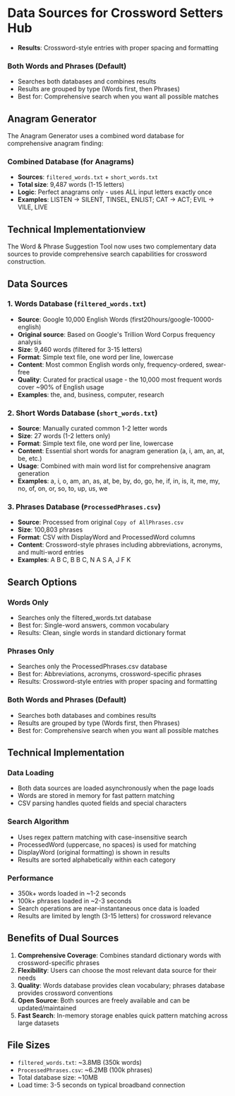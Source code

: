 # Data Sources for Crossword Setters Hub

- **Results**: Crossword-style entries with proper spacing and formatting

### Both Words and Phrases (Default)

- Searches both databases and combines results
- Results are grouped by type (Words first, then Phrases)
- Best for: Comprehensive search when you want all possible matches

## Anagram Generator

The Anagram Generator uses a combined word database for comprehensive anagram finding:

### Combined Database (for Anagrams)

- **Sources**: `filtered_words.txt` + `short_words.txt`
- **Total size**: 9,487 words (1-15 letters)
- **Logic**: Perfect anagrams only - uses ALL input letters exactly once
- **Examples**: LISTEN → SILENT, TINSEL, ENLIST; CAT → ACT; EVIL → VILE, LIVE

## Technical Implementationview

The Word & Phrase Suggestion Tool now uses two complementary data sources to provide comprehensive search capabilities for crossword construction.

## Data Sources

### 1. Words Database (`filtered_words.txt`)

- **Source**: Google 10,000 English Words (first20hours/google-10000-english)
- **Original source**: Based on Google's Trillion Word Corpus frequency analysis
- **Size**: 9,460 words (filtered for 3-15 letters)
- **Format**: Simple text file, one word per line, lowercase
- **Content**: Most common English words only, frequency-ordered, swear-free
- **Quality**: Curated for practical usage - the 10,000 most frequent words cover ~90% of English usage
- **Examples**: the, and, business, computer, research

### 2. Short Words Database (`short_words.txt`)

- **Source**: Manually curated common 1-2 letter words
- **Size**: 27 words (1-2 letters only)
- **Format**: Simple text file, one word per line, lowercase
- **Content**: Essential short words for anagram generation (a, i, am, an, at, be, etc.)
- **Usage**: Combined with main word list for comprehensive anagram generation
- **Examples**: a, i, o, am, an, as, at, be, by, do, go, he, if, in, is, it, me, my, no, of, on, or, so, to, up, us, we

### 3. Phrases Database (`ProcessedPhrases.csv`)

- **Source**: Processed from original `Copy of AllPhrases.csv`
- **Size**: 100,803 phrases
- **Format**: CSV with DisplayWord and ProcessedWord columns
- **Content**: Crossword-style phrases including abbreviations, acronyms, and multi-word entries
- **Examples**: A B C, B B C, N A S A, J F K

## Search Options

### Words Only

- Searches only the filtered_words.txt database
- Best for: Single-word answers, common vocabulary
- Results: Clean, single words in standard dictionary format

### Phrases Only

- Searches only the ProcessedPhrases.csv database
- Best for: Abbreviations, acronyms, crossword-specific phrases
- Results: Crossword-style entries with proper spacing and formatting

### Both Words and Phrases (Default)

- Searches both databases and combines results
- Results are grouped by type (Words first, then Phrases)
- Best for: Comprehensive search when you want all possible matches

## Technical Implementation

### Data Loading

- Both data sources are loaded asynchronously when the page loads
- Words are stored in memory for fast pattern matching
- CSV parsing handles quoted fields and special characters

### Search Algorithm

- Uses regex pattern matching with case-insensitive search
- ProcessedWord (uppercase, no spaces) is used for matching
- DisplayWord (original formatting) is shown in results
- Results are sorted alphabetically within each category

### Performance

- 350k+ words loaded in ~1-2 seconds
- 100k+ phrases loaded in ~2-3 seconds
- Search operations are near-instantaneous once data is loaded
- Results are limited by length (3-15 letters) for crossword relevance

## Benefits of Dual Sources

1. **Comprehensive Coverage**: Combines standard dictionary words with crossword-specific phrases
2. **Flexibility**: Users can choose the most relevant data source for their needs
3. **Quality**: Words database provides clean vocabulary; phrases database provides crossword conventions
4. **Open Source**: Both sources are freely available and can be updated/maintained
5. **Fast Search**: In-memory storage enables quick pattern matching across large datasets

## File Sizes

- `filtered_words.txt`: ~3.8MB (350k words)
- `ProcessedPhrases.csv`: ~6.2MB (100k phrases)
- Total database size: ~10MB
- Load time: 3-5 seconds on typical broadband connection
